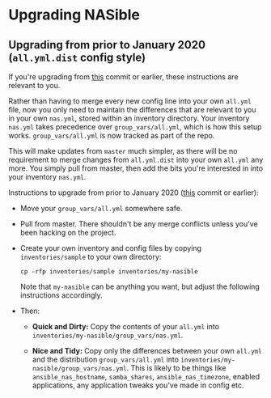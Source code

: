 # Upgrading NASible

## Upgrading from prior to January 2020 (`all.yml.dist` config style)

If you're upgrading from [this](https://github.com/davestephens/nasible/commit/52c7fef3aba08e30331931747c81fb7b3bfd359a) commit or earlier, these instructions are relevant to you.

Rather than having to merge every new config line into your own `all.yml` file, now you only need to maintain the differences that are relevant to you in your own `nas.yml`, stored within an inventory directory. Your inventory `nas.yml` takes precedence over `group_vars/all.yml`, which is how this setup works. `group_vars/all.yml` is now tracked as part of the repo.

This will make updates from `master` much simpler, as there will be no requirement to merge changes from `all.yml.dist` into your own `all.yml` any more. You simply pull from master, then add the bits you're interested in into your inventory `nas.yml`.

Instructions to upgrade from prior to January 2020 ([this]([this](https://github.com/davestephens/nasible/commit/52c7fef3aba08e30331931747c81fb7b3bfd359a)) commit or earlier):

- Move your `group_vars/all.yml` somewhere safe.

- Pull from master. There shouldn't be any merge conflicts unless you've been hacking on the project.

- Create your own inventory and config files by copying `inventories/sample` to your own directory:

    `cp -rfp inventories/sample inventories/my-nasible`

    Note that `my-nasible` can be anything you want, but adjust the following instructions accordingly.

- Then:

    - **Quick and Dirty:** Copy the contents of your `all.yml` into `inventories/my-nasible/group_vars/nas.yml`.

    - **Nice and Tidy:** Copy only the differences between your own `all.yml` and the distribution `group_vars/all.yml` into `inventories/my-nasible/group_vars/nas.yml`. This is likely to be things like `ansible_nas_hostname`, `samba_shares`, `ansible_nas_timezone`, enabled applications, any application tweaks you've made in config etc.

